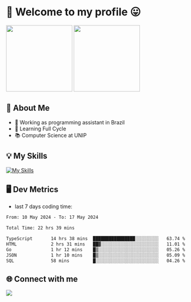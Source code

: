 # 🎉 Welcome to my profile 😛

<div>
  <img height="180em" src="https://github-readme-stats.vercel.app/api?username=VinicciusSantos&show_icons=true&icon_color=fff&include_all_commits=true&count_private=true&bg_color=30,000,000&title_color=fff&text_color=fff"/>
  <img height="180em" src="https://github-readme-stats.vercel.app/api/top-langs/?username=VinicciusSantos&langs_count=8&layout=compact&include_all_commits=true&count_private=true&bg_color=30,000,000&title_color=fff&text_color=fff"/>
</div>

## 📖 About Me
- 🔭 Working as programming assistant in Brazil
- 🌱 Learning Full Cycle
- 📚 Computer Science at UNIP

## 💡 My Skills

[![My Skills](https://skills.thijs.gg/icons?i=angular,react,styledcomponents,jest,html,css,sass,bootstrap,ts,js,go,nodejs,express,nestjs,git,c,py,postgres,mysql,sqlite,docker,graphql)](https://github.com/VinicciusSantos)

## 🖥️ Dev Metrics

- last 7 days coding time:

<!--START_SECTION:waka-->

```txt
From: 10 May 2024 - To: 17 May 2024

Total Time: 22 hrs 39 mins

TypeScript       14 hrs 38 mins  ████████████████░░░░░░░░░   63.74 %
HTML             2 hrs 31 mins   ██▓░░░░░░░░░░░░░░░░░░░░░░   11.01 %
Go               1 hr 12 mins    █▒░░░░░░░░░░░░░░░░░░░░░░░   05.26 %
JSON             1 hr 10 mins    █▒░░░░░░░░░░░░░░░░░░░░░░░   05.09 %
SQL              58 mins         █░░░░░░░░░░░░░░░░░░░░░░░░   04.26 %
```

<!--END_SECTION:waka-->

## 🌐 Connect with me

<a href="https://www.linkedin.com/in/vinicius-guedes-b817aa223/"><img src="https://img.shields.io/badge/LinkedIn-0077B5?style=for-the-badge&logo=linkedin&logoColor=white"/></a>

